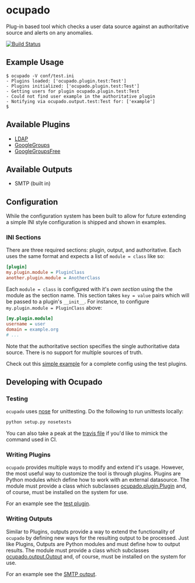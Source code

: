 # ocupado
Plug-in based tool which checks a user data source against an authoritative source and alerts on any anomalies.

[![Build Status](https://api.travis-ci.org/ashcrow/ocupado.png)](https://travis-ci.org/ashcrow/ocupado/)

## Example Usage
```
$ ocupado -V conf/test.ini
- Plugins loaded: ['ocupado.plugin.test:Test']
- Plugins initialized: ['ocupado.plugin.test:Test']
- Getting users for plugin ocupado.plugin.test:Test
- Could not find user example in the authoritative plugin
- Notifying via ocupado.output.test:Test for: ['example']
$
```

## Available Plugins
* [LDAP](https://github.com/ashcrow/ocupado_plugin_ldap)
* [GoogleGroups](https://github.com/ashcrow/ocupado_plugin_google_groups)
* [GoogleGroupsFree](https://github.com/ashcrow/ocupado_plugin_google_groups_free)

## Available Outputs
* SMTP (built in)

## Configuration
While the configuration system has been built to allow for future extending a simple INI style
configuration is shipped and shown in examples.

### INI Sections
There are three required sections: plugin, output, and authoritative. Each uses the same
format and expects a list of ```module = class``` like so:

```ini
[plugin]
my.plugin.module = PluginClass
another.plugin.module = AnotherClass
```

Each ```module = class``` is configured with it's *own section* using the the module as the
section name. This section takes ```key = value``` pairs which will be passed to a plugin's
```__init__```. For instance, to configure ```my.plugin.module = PluginClass``` above:

```ini
[my.plugin.module]
username = user
domain = example.org
# ...
```

Note that the authoritative section specifies the single authoritative data source. There
is no support for multiple sources of truth.

Check out this [simple example](https://github.com/ashcrow/ocupado/blob/master/conf/test.ini) for
a complete config using the test plugins.

## Developing with Ocupado

### Testing
```ocupado``` uses [nose](http://nose.readthedocs.org/en/latest/) for unittesting. Do the following to run unittests locally:

```bash
python setup.py nosetests
```

You can also take a peak at the [travis file](https://github.com/ashcrow/ocupado/blob/master/.travis.yml#L9) if you'd like to mimick
the command used in CI.

### Writing Plugins
```ocupado``` provides multiple ways to modify and extend it's usage. However, the most useful way to
customize the tool is through plugins. Plugins are Python modules which define how to work with an external
datasource. The module must provide a class which subclasses [ocupado.plugin.Plugin](https://github.com/ashcrow/ocupado/blob/master/src/ocupado/plugin/__init__.py) and, of course, must be installed on the system for use.

For an example see the [test plugin](https://github.com/ashcrow/ocupado/blob/master/src/ocupado/plugin/test.py).

### Writing Outputs
Similar to Plugins, outputs provide a way to extend the functionality of ```ocupado``` by defining new ways for
the resulting output to be processed. Just like Plugins, Outputs are Python modules and must define how to
output results.  The module must provide a class which subclasses [ocupado.output.Output](https://github.com/ashcrow/ocupado/blob/master/src/ocupado/output/__init__.py) and, of course, must be installed on the system for use.

For an example see the [SMTP output](https://github.com/ashcrow/ocupado/blob/master/src/ocupado/output/smtp.py).
